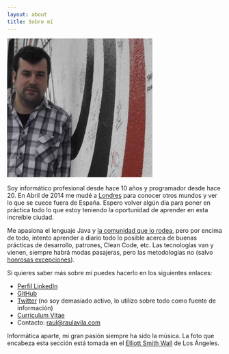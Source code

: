 ```yaml
---
layout: about
title: Sobre mí
---
```


![Este soy yo](/public/pictures/profile_picture.jpg)

Soy informático profesional desde hace 10 años y programador desde hace 20. En Abril de 2014 me mudé a [Londres](http://es.wikipedia.org/wiki/Londres) para conocer otros mundos y ver lo que se cuece fuera de España. Espero volver algún día para poner en práctica todo lo que estoy teniendo la oportunidad de aprender en esta increíble ciudad.

Me apasiona el lenguaje Java y [la comunidad que lo rodea](http://www.meetup.com/Londonjavacommunity/), pero por encima de todo, intento aprender a diario todo lo posible acerca de buenas prácticas de desarrollo, patrones, Clean Code, etc. Las tecnologías van y vienen, siempre habrá modas pasajeras, pero las metodologías no (salvo [honrosas excepciones](http://en.wikipedia.org/wiki/Waterfall_model)).

Si quieres saber más sobre mí puedes hacerlo en los siguientes enlaces:

* [Perfil LinkedIn](http://uk.linkedin.com/in/raulavila)
* [GitHub](https://github.com/raulavila)
* [Twitter](http://www.twitter.com/_Raul_Avila) (no soy demasiado activo, lo utilizo sobre todo como fuente de información)
* [Curriculum Vitae](/cv)
* Contacto: [raul@raulavila.com](mailto:raul@raulavila.com)

Informática aparte, mi gran pasión siempre ha sido la música. La foto que encabeza esta sección está tomada en el [Elliott Smith Wall](https://roadtrippers.com/us/los-angeles-ca/attractions/elliott-smith-memorial-figure-8-wall) de Los Ángeles.
